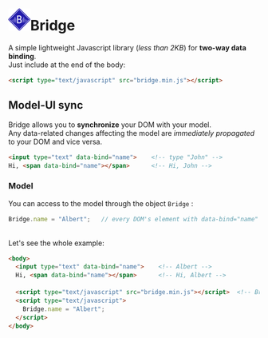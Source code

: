 # <img src="https://raw.githubusercontent.com/Marcotrombino/Bridge/master/logo.png">Bridge
A simple lightweight Javascript library (<i>less than 2KB</i>) for <b>two-way data binding</b>.
<br>Just include at the end of the body:
```html
<script type="text/javascript" src="bridge.min.js"></script>
```
## Model-UI sync
Bridge allows you to <b>synchronize</b> your DOM with your model. <br>
Any data-related changes affecting the model are <i>immediately propagated</i> to your DOM and vice versa.
```html
<input type="text" data-bind="name">    <!-- type "John" -->
Hi, <span data-bind="name"></span>      <!-- Hi, John -->
```
### Model
You can access to the model through the object ```Bridge``` :
```js
Bridge.name = "Albert";   // every DOM's element with data-bind="name" will be updated
```
<br>Let's see the whole example:
```html
<body>
  <input type="text" data-bind="name">    <!-- Albert -->
  Hi, <span data-bind="name"></span>      <!-- Hi, Albert -->

  <script type="text/javascript" src="bridge.min.js"></script>  <!-- Bridge library -->
  <script type="text/javascript">
    Bridge.name = "Albert";   
  </script>
</body>
```
